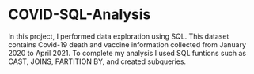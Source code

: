 # COVID-SQL-Analysis

In this project, I performed data exploration using SQL. This dataset contains Covid-19 death and vaccine information collected from January 2020 to April 2021. To complete my analysis I used SQL funtions such as CAST, JOINS, PARTITION BY, and created subqueries. 

